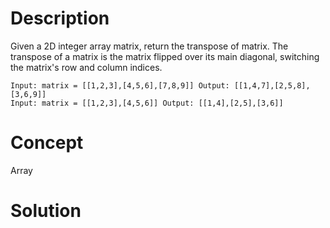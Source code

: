 # Description
Given a 2D integer array matrix, return the transpose of matrix. The transpose of a matrix is the matrix flipped over its main diagonal, switching the matrix's row and column indices.
```
Input: matrix = [[1,2,3],[4,5,6],[7,8,9]] Output: [[1,4,7],[2,5,8],[3,6,9]]
Input: matrix = [[1,2,3],[4,5,6]] Output: [[1,4],[2,5],[3,6]]
```
# Concept
Array
# Solution

```

```
